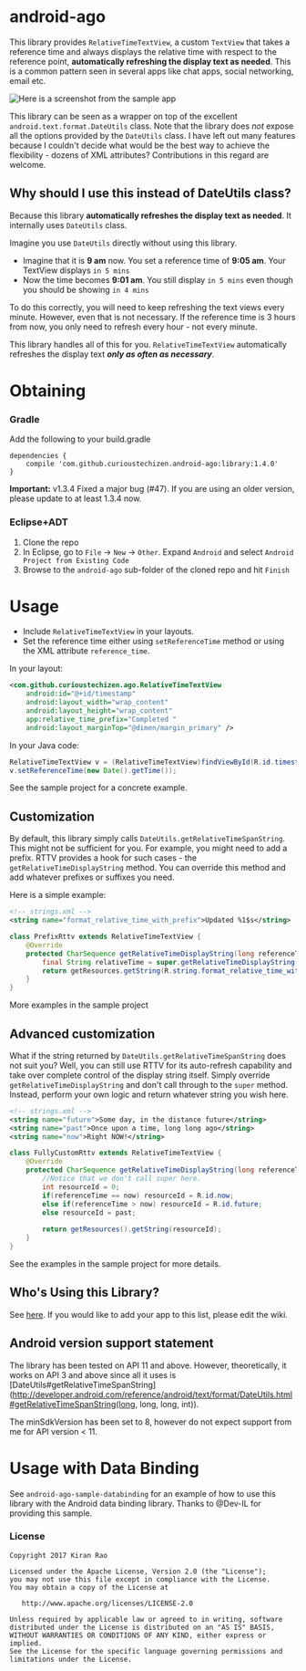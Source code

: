 # android-ago

This library provides `RelativeTimeTextView`, a custom `TextView` that takes a reference time and always displays the relative time with respect to the reference point, **automatically refreshing the display text as needed**. This is a common pattern seen in several apps like chat apps, social networking, email etc.

![Here is a screenshot from the sample app][1]

This library can be seen as a wrapper on top of the excellent `android.text.format.DateUtils` class. Note that the library does _not_ expose all the options provided by the `DateUtils` class. I have left out many features because I couldn't decide what would be the best way to achieve the flexibility - dozens of XML attributes? Contributions in this regard are welcome.

## Why should I use this instead of DateUtils class?

Because this library **automatically refreshes the display text as needed**. It internally uses `DateUtils` class.

Imagine you use `DateUtils` directly without using this library.
  - Imagine that it is **9 am** now. You set a reference time of **9:05 am**. Your TextView displays `in 5 mins`
  - Now the time becomes **9:01 am**. You still display `in 5 mins` even though you should be showing `in 4 mins`
  
To do this correctly, you will need to keep refreshing the text views every minute. However, even that is not necessary. If the reference time is 3 hours from now, you only need to refresh every hour - not every minute.

This library handles all of this for you. `RelativeTimeTextView` automatically refreshes the display text _**only as often as necessary**_.


# Obtaining

### Gradle

Add the following to your build.gradle

    dependencies {
        compile 'com.github.curioustechizen.android-ago:library:1.4.0'
    }

**Important:** v1.3.4 Fixed a major bug (#47). If you are using an older version, please update to at least 1.3.4 now.

### Eclipse+ADT
  1. Clone the repo
  2. In Eclipse, go to `File` -> `New` -> `Other`. Expand `Android` and select `Android Project from Existing Code`
  3. Browse to the `android-ago` sub-folder of the cloned repo and hit `Finish`


# Usage
  - Include `RelativeTimeTextView` in your layouts. 
  - Set the reference time either using `setReferenceTime` method or using the XML attribute `reference_time`.
  
In your layout:
```xml
<com.github.curioustechizen.ago.RelativeTimeTextView
    android:id="@+id/timestamp"
    android:layout_width="wrap_content"
    android:layout_height="wrap_content"
    app:relative_time_prefix="Completed "
    android:layout_marginTop="@dimen/margin_primary" />
```

In your Java code:
```java
RelativeTimeTextView v = (RelativeTimeTextView)findViewById(R.id.timestamp); //Or just use Butterknife!
v.setReferenceTime(new Date().getTime());
```

See the sample project for a concrete example.

## Customization

By default, this library simply calls `DateUtils.getRelativeTimeSpanString`. This might not be sufficient for you. For example, you might need to add a prefix. RTTV provides a hook for such cases - the `getRelativeTimeDisplayString` method. You can override this method and add whatever prefixes or suffixes you need.

Here is a simple example:

```xml
<!-- strings.xml -->
<string name="format_relative_time_with_prefix">Updated %1$s</string>
```

```java
class PrefixRttv extends RelativeTimeTextView {
    @Override
    protected CharSequence getRelativeTimeDisplayString(long referenceTime, long now) {
        final String relativeTime = super.getRelativeTimeDisplayString(referenceTime, now);
        return getResources.getString(R.string.format_relative_time_with_prefix, relativeTime);
    }    
}
```

More examples in the sample project

## Advanced customization

What if the string returned by `DateUtils.getRelativeTimeSpanString` does not suit you? Well, you can still use RTTV for its auto-refresh capability and take over complete control of the display string itself. Simply override `getRelativeTimeDisplayString` and don't call through to the `super`  method. Instead, perform your own logic and return whatever string you wish here.

```xml
<!-- strings.xml -->
<string name="future">Some day, in the distance future</string>
<string name="past">Once upon a time, long long ago</string>
<string name="now">Right NOW!</string>
```

```java
class FullyCustomRttv extends RelativeTimeTextView {
    @Override
    protected CharSequence getRelativeTimeDisplayString(long referenceTime, long now) {
        //Notice that we don't call super here.
        int resourceId = 0;
        if(referenceTime == now) resourceId = R.id.now;
        else if(referenceTime > now) resourceId = R.id.future;
        else resourceId = past;
        
        return getResources().getString(resourceId);
    }    
}
```

See the examples in the sample project for more details.

## Who's Using this Library?

See [here](https://github.com/curioustechizen/android-ago/wiki/Apps-using-android-ago). If you would like to add your app to this list, please edit the wiki.


## Android version support statement

The library has been tested on API 11 and above. However, theoretically, it works on API 3 and above since all it uses is [DateUtils#getRelativeTimeSpanString](http://developer.android.com/reference/android/text/format/DateUtils.html#getRelativeTimeSpanString(long, long, long, int)).

The minSdkVersion has been set to 8, however do not expect support from me for API version < 11.


# Usage with Data Binding

See `android-ago-sample-databinding` for an example of how to use this library with the Android data binding library. Thanks to @Dev-IL for providing this sample.


### License

 
	Copyright 2017 Kiran Rao

	Licensed under the Apache License, Version 2.0 (the "License");
	you may not use this file except in compliance with the License.
	You may obtain a copy of the License at

	   http://www.apache.org/licenses/LICENSE-2.0

	Unless required by applicable law or agreed to in writing, software
	distributed under the License is distributed on an "AS IS" BASIS,
	WITHOUT WARRANTIES OR CONDITIONS OF ANY KIND, either express or implied.
	See the License for the specific language governing permissions and
	limitations under the License.


  [1]: screenshots/android-ago-sample-screenshot.png "screenshot.png"


